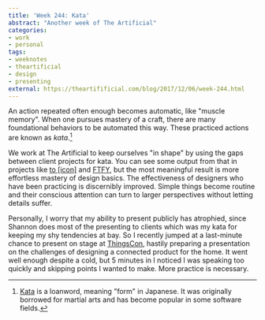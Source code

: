 ```yaml
---
title: 'Week 244: Kata'
abstract: "Another week of The Artificial"
categories:
- work
- personal
tags:
- weeknotes
- theartificial
- design
- presenting
external: https://theartifificial.com/blog/2017/12/06/week-244.html
---
```


An action repeated often enough becomes automatic, like "muscle memory". When one pursues mastery of a craft, there are many foundational behaviors to be automated this way. These practiced actions are known as _kata_.[^loanword]

We work at The Artificial to keep ourselves "in shape" by using the gaps between client projects for kata. You can see some output from that in projects like [to \[icon\]](http://toicon.com/) and [FTFY](https://theartificial.com/ftfy/), but the most meaningful result is more effortless mastery of design basics. The effectiveness of designers who have been practicing is discernibly improved. Simple things become routine and their conscious attention can turn to larger perspectives without letting details suffer.

Personally, I worry that my ability to present publicly has atrophied, since Shannon does most of the presenting to clients which was my kata for keeping my shy tendencies at bay. So I recently jumped at a last-minute chance to present on stage at [ThingsCon](https://www.thingscon.nl/), hastily preparing a presentation on the challenges of designing a connected product for the home. It went well enough despite a cold, but 5 minutes in I noticed I was speaking too quickly and skipping points I wanted to make. More practice is necessary.

[^loanword]: [Kata](https://en.wikipedia.org/wiki/Kata) is a loanword, meaning "form" in Japanese. It was originally borrowed for martial arts and has become popular in some software fields.
